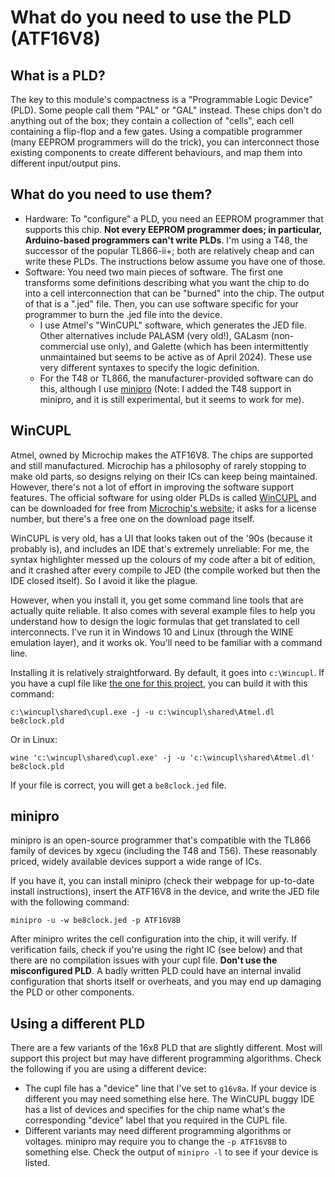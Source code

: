 # What do you need to use the PLD (ATF16V8)

## What is a PLD?

The key to this module's compactness is a "Programmable Logic Device" (PLD). Some people
call them "PAL" or "GAL" instead. These chips don't do anything out of the box; they contain a
collection of "cells", each cell containing a flip-flop and a few gates. Using a
compatible programmer (many EEPROM programmers will do the trick), you can interconnect
those existing components to create different behaviours, and map them into different
input/output pins. 

## What do you need to use them?

* Hardware: To "configure" a PLD, you need an EEPROM programmer that supports this chip. 
  **Not every EEPROM programmer does; in particular, Arduino-based programmers can't write PLDs**.
  I'm using a T48, the successor of the popular TL866-ii+; both are relatively cheap and
  can write these PLDs. The instructions below assume you have one of those.
* Software: You need two main pieces of software. The first one transforms some
  definitions describing what you want the chip to do into a cell interconnection
  that can be "burned" into the chip. The output of that is a ".jed" file. Then, you can
  use software specific for your programmer to burn the .jed file into the device.
  * I use Atmel's "WinCUPL" software, which generates the JED file. Other alternatives include
    PALASM (very old!), GALasm (non-commercial use only), and Galette (which has been
    intermittently unmaintained but seems to be active as of April 2024).
    These use very different syntaxes to specify the logic definition.
  * For the T48 or TL866, the manufacturer-provided software can do this, although I use 
    [minipro](https://gitlab.com/DavidGriffith/minipro) (Note: I added the T48 support in minipro, and it is still experimental, but it seems to work for me).

## WinCUPL

Atmel, owned by Microchip makes the ATF16V8. The chips are supported and still
manufactured. Microchip has a philosophy of rarely stopping to make old parts, so designs
relying on their ICs can keep being maintained. However, there's not a lot of effort in
improving the software support features. The official software for using older PLDs is
called [WinCUPL](https://www.microchip.com/en-us/development-tool/wincupl) and can be
downloaded for free from [Microchip's website](https://www.microchip.com/en-us/products/fpgas-and-plds/spld-cplds/pld-design-resources); it
asks for a license number, but there's a free one on the download page itself.

WinCUPL is very old, has a UI that looks taken out of the '90s (because it probably is),
and includes an IDE that's extremely unreliable: For me, the syntax highlighter messed up
the colours of my code after a bit of edition, and it crashed after every compile to JED
(the compile worked but then the IDE closed itself). So I avoid it like the plague.

However, when you install it, you get some command line tools that are actually quite
reliable. It also comes with several example files to help you understand how to design the logic
formulas that get translated to cell interconnects. I've run it in Windows 10 and
Linux (through the WINE emulation layer), and it works ok. You'll need to be familiar
with a command line.

Installing it is relatively straightforward. By default, it goes into `c:\Wincupl`. If you
have a cupl file like [the one for this project](https://github.com/siliconchronicles/clock-module/blob/main/cupl/be8clock.pld),
you can build it with this command:

```
c:\wincupl\shared\cupl.exe -j -u c:\wincupl\shared\Atmel.dl be8clock.pld
```

Or in Linux:
```
wine 'c:\wincupl\shared\cupl.exe' -j -u 'c:\wincupl\shared\Atmel.dl' be8clock.pld
```


If your file is correct, you will get a `be8clock.jed` file.

## minipro

minipro is an open-source programmer that's compatible with the TL866 family of devices
by xgecu (including the T48 and T56). These reasonably priced, widely available
devices support a wide range of ICs.

If you have it, you can install minipro (check their webpage for up-to-date install
instructions), insert the ATF16V8 in the device, and write the JED file with the following
command:

```
minipro -u -w be8clock.jed -p ATF16V8B
```

After minipro writes the cell configuration into the chip, it will verify. If
verification fails, check if you're using the right IC (see below) and that there are no
compilation issues with your cupl file. **Don't use the misconfigured PLD**. A badly
written PLD could have an internal invalid configuration that shorts itself or overheats, and
you may end up damaging the PLD or other components.

## Using a different PLD

There are a few variants of the 16x8 PLD that are slightly different. Most will support
this project but may have different programming algorithms. Check the following if you
are using a different device:

* The cupl file has a "device" line that I've set to `g16v8a`. If your device is
  different you may need something else here. The WinCUPL buggy IDE has a list of
  devices and specifies for the chip name what's the corresponding "device" label
  that you required in the CUPL file.
* Different variants may need different programming algorithms or voltages.
  minipro may require you to change the `-p ATF16V8B` to something else. Check the
  output of `minipro -l` to see if your device is listed.

